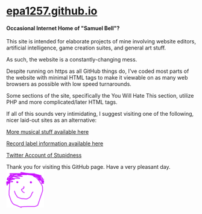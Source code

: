 # [epa1257.github.io](https://epa1257.github.io)
#### Occasional Internet Home of "Samuel Bell"?


This site is intended for elaborate projects of mine involving website editors, artificial intelligence, game creation suites, and general art stuff.

As such, the website is a constantly-changing mess.

Despite running on https as all GitHub things do, I've coded most parts of the website with minimal HTML tags to make it viewable on as many web browsers as possible with low speed turnarounds.

Some sections of the site, specifically the You Will Hate This section, utilize PHP and more complicated/later HTML tags.

If all of this sounds very intimidating, I suggest visiting one of the following, nicer laid-out sites as an alternative:


[More musical stuff available here](https://sambellmordecairig.wixsite.com/sambell "Samuel Bell")

[Record label information available here](https://sambellmordecairig.wixsite.com/records "Gigazoo/Samuel Bell/No Thumb Records")

[Twitter Account of Stupidness](https://twitter.com/EPA1257 "I'm So, So Sorry")


Thank you for visiting this GitHub page. Have a very pleasant day. ![alt text](https://raw.githubusercontent.com/EPA1257/epa1257.github.io/master/index.files/happy.png "Smiley Face")
